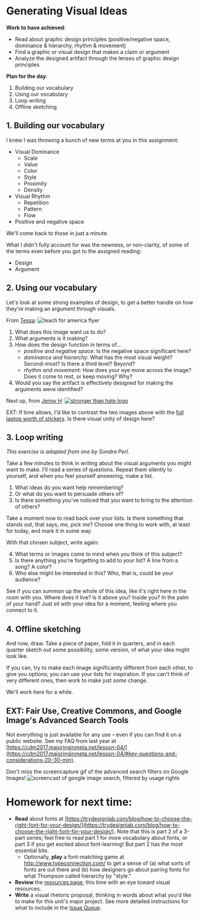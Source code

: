 # Generating Visual Ideas

**Work to have achieved**:

* Read about graphic design principles (positive/negative space, dominance & hierarchy, rhythm & movement)
* Find a graphic or visual design that makes a claim or argument
* Analyze the designed artifact through the lenses of graphic design principles.

**Plan for the day**:

1. Building our vocabulary
2. Using our vocabulary
3. Loop writing
4. Offline sketching


## 1. Building our vocabulary

I knew I was throwing a bunch of new terms at you in this assignment:

* Visual Dominance <!-- what draws the eye? -->
   - Scale <!-- big -->
   - Value <!-- dark/intense -->
   - Color <!-- contrast -->
   - Style <!-- contrast -->
   - Proximity <!-- isolation -->
   - Density <!-- contrast -->
* Visual Rhythm
   - Repetition <!-- establish unity -->
   - Pattern <!-- establish backdrop for contrast -->
   - Flow <!-- variation set against similarities; use of line -->
* Positive and negative space

We'll come back to those in just a minute.

What I didn't fully account for was the newness, or non-clarity, of some of the terms even before you got to the assigned reading:

* Design <!-- someone had to make a choice -->
* Argument <!-- there should be an idea beyond the pure visual layout: I'm not looking for a *purely* aesthetic analysis -->

<!--
Some of the posts were really awesome, check-plus kinds of things; I've added my thumbs up (which isn't something I always do, but).
-->

## 2. Using our vocabulary
Let's look at some strong examples of design, to get a better handle on how they're making an argument through visuals.

From [Tessa](https://github.com/pitt-cdm/miller2019spring/issues/8#issuecomment-460731339):
<img src="https://user-images.githubusercontent.com/46493372/52292241-498bf480-2942-11e9-9b61-415df5d2a0c8.jpeg" alt="teach for america flyer" style="max-width:80%; height: auto;"/>

1. What does this image want us to do?
2. What arguments is it making?
3. How does the design function in terms of...
   - _positive and negative space_: Is the negative space significant here?
   - _dominance and hierarchy_: What has the most visual weight? Second-most? Is there a third level? Beyond?
   - _rhythm and movement_: How does your eye move across the image? Does it come to rest, or keep moving? Why?
4. Would you say the artifact is effectively designed for making the arguments weve identified?

Next up, from [Jenny H](https://github.com/pitt-cdm/miller2019spring/issues/8#issuecomment-460877447):
<a href="https://www.post-gazette.com/news/crime-courts/2018/10/28/Stronger-Than-Hate-logo-creator-Tim-Hindes-Tree-of-Life-Pittsburgh/stories/201810280204" title="Click for the story behind the logo"><img src="https://surveygizmolibrary.s3.amazonaws.com/library/545238/STH.jpg" alt="stronger than hate logo" style="max-width:80%; height: auto;"/></a>

EXT: If time allows, I'd like to contrast the two images above with the [full laptop worth of stickers](https://user-images.githubusercontent.com/46493137/52316301-b32ef180-2988-11e9-9729-38365e2a9e30.jpg). Is there visual unity of design here?

## 3. Loop writing
_This exercise is adapted from one by Sondra Perl._

Take a few minutes to think in writing about the visual arguments you might want to make. I'll read a series of questions. Repeat them silently to yourself, and when you feel yourself answering, make a list.

1. What ideas do you want help remembering?
2. Or what do you want to persuade others of?
3. Is there something you've noticed that you want to bring to the attention of others?

Take a moment now to read back over your lists. Is there something that stands out, that says, _me, pick me_? Choose one thing to work with, at least for today, and mark it in some way.

With that chosen subject, write again:

4. What terms or images come to mind when you think of this subject?
5. Is there anything you're forgetting to add to your list? A line from a song? A color?
6. Who else might be interested in this? Who, that is, could be your audience?

See if you can summon up the whole of this idea, like it's right here in the room with you. Where does it live? Is it above you? Inside you? In the palm of your hand? Just sit with your idea for a moment, feeling where you connect to it.

## 4. Offline sketching
And now, draw. Take a piece of paper, fold it in quarters, and in each quarter sketch out some possibility, some version, of what your idea might look like.

If you can, try to make each image significantly different from each other, to give you options; you can use your lists for inspiration. If you can't think of very different ones, then work to make just _some_ change.

We'll work here for a while.

## EXT: Fair Use, Creative Commons, and Google Image's Advanced Search Tools

Not everything is just available for any use – even if you can find it on a public website. See my FAQ from last year at [https://cdm2017.majoringinmeta.net/lesson-04/](https://cdm2017.majoringinmeta.net/lesson-04/#key-questions-and-considerations-20-30-min).

Don't miss the screencapture gif of the advanced search filters on Google Images!
<img src="https://cdm2017.majoringinmeta.net/wp-content/uploads/2017/09/google-images-search-by-usage-rights.gif" alt="screencast of google image search, filtered by usage rights">

# Homework for next time:
* **Read** about fonts at [https://trydesignlab.com/blog/how-to-choose-the-right-font-for-your-design/](https://trydesignlab.com/blog/how-to-choose-the-right-font-for-your-design/). Note that this is part 2 of a 3-part series; feel free to read part 1 for more vocabulary about fonts, or part 3 if you get excited about font-learning! But part 2 has the most essential bits.
   - Optionally, **play** a font-matching game at http://www.typeconnection.com/ to get a sense of (a) what sorts of fonts are out there and (b) how designers go about pairing fonts for what Thompson called hierarchy by "style."
* **Review** the [resources page]({{/site.course.base_path}}resources), this time with an eye toward visual resources.
* **Write** a visual rhetoric proposal, thinking in words about what you'd like to make for this unit's major project. See more detailed instructions for what to include in the [Issue Queue](https://github.com/pitt-cdm/miller2019spring/issues/9).
